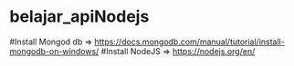# belajar_apiNodejs

#Install Mongod db => https://docs.mongodb.com/manual/tutorial/install-mongodb-on-windows/
#Install NodeJS => https://nodejs.org/en/

